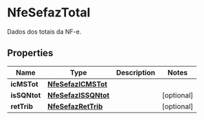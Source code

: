 

# NfeSefazTotal

Dados dos totais da NF-e.

## Properties

| Name | Type | Description | Notes |
|------------ | ------------- | ------------- | -------------|
|**icMSTot** | [**NfeSefazICMSTot**](NfeSefazICMSTot.md) |  |  |
|**isSQNtot** | [**NfeSefazISSQNtot**](NfeSefazISSQNtot.md) |  |  [optional] |
|**retTrib** | [**NfeSefazRetTrib**](NfeSefazRetTrib.md) |  |  [optional] |



